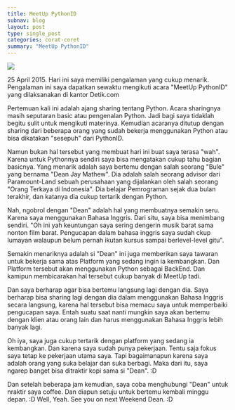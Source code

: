 ```yaml
---
title: MeetUp PythonID
subnav: blog
layout: post
type: single_post
categories: corat-coret
summary: "MeetUp PythonID"
---
```

![](http://photos1.meetupstatic.com/photos/event/1/0/1/1/600_436684113.jpeg)

25 April 2015. Hari ini saya memiliki pengalaman yang cukup menarik. Pengalaman ini saya dapatkan sewaktu mengikuti acara "MeetUp PythonID" yang dilaksanakan di kantor Detik.com

Pertemuan kali ini adalah ajang sharing tentang Python. Acara sharingnya masih seputaran basic atau pengenalan Python. Jadi bagi saya tidaklah begitu sulit untuk mengikuti materinya. Kemudian acaranya ditutup dengan sharing dari beberapa orang yang sudah bekerja menggunakan Python atau bisa dikatakan "sesepuh" dari PythonID.

Namun bukan hal tersebut yang membuat hari ini buat saya terasa "wah". Karena untuk Pythonnya sendiri saya bisa mengatakan cukup tahu bagian basicnya. Yang menarik adalah saya bertemu dengan salah seorang "Bule" yang bernama "Dean Jay Mathew". Dia adalah salah seorang advisor dari Paramount-Land sebuah perusahaan yang dijalankan oleh salah seorang "Orang Terkaya di Indonesia". Dia belajar Pemrograman sejak dua bulan terakhir, dan katanya dia cukup tertarik dengan Python.

Nah, ngobrol dengan "Dean" adalah hal yang membuatnya semakin seru. Karena saya menggunakan Bahasa Inggris. Dari situ, saya bisa menimbang sendiri. "Oh ini yah keuntungan saya sering dengerin musik barat sama nonton film barat. Pengucapan dalam bahasa inggris saya sudah ckup lumayan walaupun belum pernah ikutan kursus sampai berlevel-level gitu".

Semakin menariknya adalah si "Dean" ini juga memberikan saya tawaran untuk bekerja sama atas Platform yang sedang ingin ia kembangkan. Dan Platform tersebut akan menggunakan Python sebagai BackEnd. Dan kamipun membicarakan hal tersebut cukup banyak di MeetUp tadi.

Dan saya berharap agar bisa bertemu langsung lagi dengan dia. Saya berharap bisa sharing lagi dengan dia dalam menggunakan Bahasa Inggris secara langsung, karena hal tersebut bisa memacu saya untuk memperbaiki pengucapan saya. Entah suatu saat nanti mungkin saya akan bertemu dengan klien atau orang lain dan harus menggunakan Bahasa Inggris lebih banyak lagi.

Oh iya, saya juga cukup tertarik dengan platform yang sedang ia kembangkan. Dan karena saya sudah punya pekerjaan. Tentu saja fokus saya tetap ke pekerjaan utama saya. Tapi bagaimanapun karena saya adalah orang yang suka belajar dan suka berbagi. Maka dari itu, saya ngarep banget bisa ditraktir kopi sama si "Dean". :D

Dan setelah beberapa jam kemudian, saya coba menghubungi "Dean" untuk nraktir saya coffee. Dan diapun setuju untuk bertemu kembali minggu depan. :D
Well, Yeah. See you on next Weekend Dean. :D
